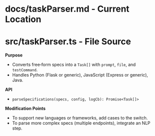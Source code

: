# docs/taskParser.md - Current Location
# src/taskParser.ts - File Source

**Purpose**   
- Converts free‑form specs into a `Task[]` with `prompt`, `file`, and `testCommand`.  
- Handles Python (Flask or generic), JavaScript (Express or generic), Java.

**API**  
- `parseSpecifications(specs, config, logCb): Promise<Task[]>`

**Modification Points**  
- To support new languages or frameworks, add cases to the switch.  
- To parse more complex specs (multiple endpoints), integrate an NLP step.  
